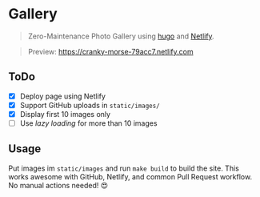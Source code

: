 # Gallery

> Zero-Maintenance Photo Gallery using [hugo](https://gohugo.com) and [Netlify](https://netlify.com).

> Preview: https://cranky-morse-79acc7.netlify.com

## ToDo

- [x] Deploy page using Netlify
- [x] Support GitHub uploads in `static/images/`
- [x] Display first 10 images only
- [ ] Use *lazy loading* for more than 10 images

## Usage

Put images im `static/images` and run `make build` to build the site. This works awesome with GitHub, Netlify, and common Pull Request workflow. No manual actions needed! 😍